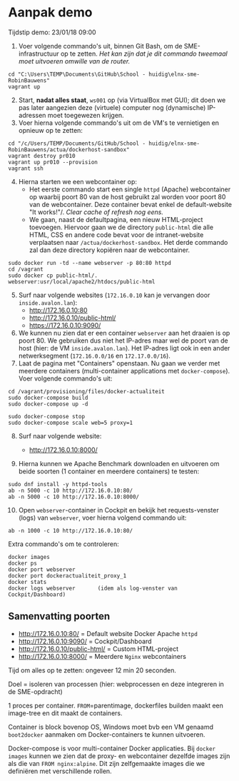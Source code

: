 # Aanpak demo

Tijdstip demo: 23/01/18 09:00

1. Voer volgende commando's uit, binnen Git Bash, om de SME-infrastructuur op te zetten. *Het kan zijn dat je dit commando tweemaal moet uitvoeren omwille van de router.*
```
cd "C:\Users\TEMP\Documents\GitHub\School - huidig\elnx-sme-RobinBauwens"  
vagrant up
```
2. Start, **nadat alles staat**, `ws001` op (via VirtualBox met GUI); dit doen we pas later aangezien deze (virtuele) computer nog (dynamische) IP-adressen moet toegewezen krijgen.
3. Voer hierna volgende commando's uit om de VM's te vernietigen en opnieuw op te zetten:
```
cd "/c/Users/TEMP/Documents/GitHub/School - huidig/elnx-sme-RobinBauwens/actua/dockerhost-sandbox"
vagrant destroy pr010
vagrant up pr010 --provision
vagrant ssh
```
4. Hierna starten we een webcontainer op:
    - Het eerste commando start een single `httpd` (Apache) webcontainer op waarbij poort 80 van de host gebruikt zal worden voor poort 80 van de webcontainer. Deze container bevat enkel de default-website "It works!"/. *Clear cache of refresh nog eens.*
    - We gaan, naast de defaultpagina, een nieuw HTML-project toevoegen. Hiervoor gaan we de directory `public-html` die alle HTML, CSS en andere code bevat voor de intranet-website verplaatsen naar `/actua/dockerhost-sandbox`. Het derde commando zal dan deze directory kopiëren naar de webcontainer.

```
sudo docker run -td --name webserver -p 80:80 httpd
cd /vagrant
sudo docker cp public-html/. webserver:usr/local/apache2/htdocs/public-html
```
5. Surf naar volgende websites (`172.16.0.10` kan je vervangen door `inside.avalon.lan`):
    - http://172.16.0.10:80
    - http://172.16.0.10/public-html/
    - https://172.16.0.10:9090/
6. We kunnen nu zien dat er een container `webserver` aan het draaien is op poort 80. We gebruiken dus niet het IP-adres maar wel de poort van de host (hier: de VM `inside.avalon.lan`). Het IP-adres ligt ook in een ander netwerksegment (`172.16.0.0/16` en `172.17.0.0/16`).
7. Laat de pagina met "Containers" openstaan. Nu gaan we verder met meerdere containers (multi-container applications met `docker-compose`). Voer volgende commando's uit:
```
cd /vagrant/provisioning/files/docker-actualiteit
sudo docker-compose build
sudo docker-compose up -d

sudo docker-compose stop
sudo docker-compose scale web=5 proxy=1
```
8. Surf naar volgende website:
    - http://172.16.0.10:8000/

9. Hierna kunnen we Apache Benchmark downloaden en uitvoeren om beide soorten (1 container en meerdere containers) te testen:
```
sudo dnf install -y httpd-tools
ab -n 5000 -c 10 http://172.16.0.10:80/        
ab -n 5000 -c 10 http://172.16.0.10:8000/      
```
10. Open `webserver`-container in Cockpit en bekijk het requests-venster (logs) van `webserver`, voer hierna volgend commando uit:
```
ab -n 1000 -c 10 http://172.16.0.10:80/
```

Extra commando's om te controleren:
```
docker images
docker ps
docker port webserver
docker port dockeractualiteit_proxy_1
docker stats
docker logs webserver       (idem als log-venster van Cockpit/Dashboard)
```

## Samenvatting poorten
- http://172.16.0.10:80/ = Default website Docker Apache `httpd`
- http://172.16.0.10:9090/ = Cockpit/Dashboard
- http://172.16.0.10/public-html/ = Custom HTML-project
- http://172.16.0.10:8000/ = Meerdere `Nginx` webcontainers

Tijd om alles op te zetten: ongeveer 12 min 20 seconden.

Doel = isoleren van processen (hier: webprocessen en deze integreren in de SME-opdracht)

1 proces per container.
`FROM`=parentimage, dockerfiles builden maakt een image-tree en dit maakt de containers.

Container is block bovenop OS, Windows moet bvb een VM genaamd `boot2docker` aanmaken om Docker-containers te kunnen uitvoeren.

Docker-compose is voor multi-container Docker applicaties.
Bij `docker images` kunnen we zien dat de proxy- en webcontainer dezelfde images zijn als die van `FROM nginx:alpine`. Dit zijn zelfgemaakte images die we definiëren met verschillende rollen.
